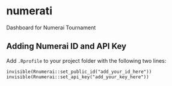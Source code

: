# numerati
Dashboard for Numerai Tournament

## Adding Numerai ID and API Key

Add `.Rprofile` to your project folder with the following two lines:

`invisible(Rnumerai::set_public_id("add_your_id_here"))`
`invisible(Rnumerai::set_api_key("add_your_key_here"))`
